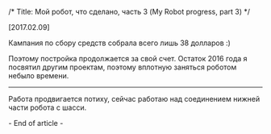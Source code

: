 /*
Title: Мой робот, что сделано, часть 3 (My Robot progress, part 3)
*/

[2017.02.09]

Кампания по сбору средств собрала всего лишь 38 долларов :)

Поэтому постройка продолжается за свой счет.
Остаток 2016 года я посвятил другим проектам, поэтому вплотную заняться роботом небыло времени.

----------------

Работа продвигается потиху, сейчас работаю над соединением нижней части робота с шасси.




\- End of article -

